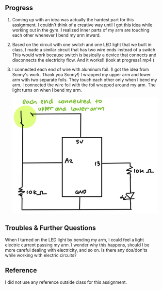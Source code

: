 ## Progress
1. Coming up with an idea was actually the hardest part for this assignment. 
   I couldn't think of a creative way until I got this idea while working out in the gym.
   I realized inner parts of my arm are touching each other whenever I bend my arm inward. 
2. Based on the circuit with one switch and one LED light that we built in class, 
   I made a similar circuit that has two wire ends instead of a switch. 
   This would work because switch is basically a device that connects and disconnects the electricity flow. 
   And it works!! (look at progress1.mp4 )
3. I connected each end of wire with aluminum foil. (I got the idea from Sonny's work. Thank you Sonny!) 
   I wrapped my upper arm and lower arm with two separate foils. They touch each other only when I bend my arm.
   I connected the wire foil with the foil wrapped around my arm. The light turns on when I bend my arm.
   
   
   ![](circuit.jpg)
   
## Troubles & Further Questions
When I turned on the LED light by bending my arm, I could feel a light electric current passing my arm. 
I wonder why this happens, should I be more careful dealing with electricity, and so on. 
Is there any dos/don'ts while working with electric circuits?

## Reference
I did not use any reference outside class for this assignment.
